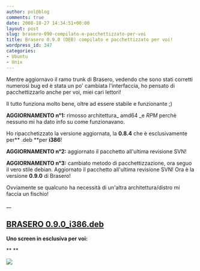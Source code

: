 ```yaml
---
author: pol@blog
comments: true
date: 2008-10-27 14:34:51+00:00
layout: post
slug: brasero-090-compilato-e-pacchettizzato-per-voi
title: Brasero 0.9.0 (DEB) compilato e pacchettizzato per voi!
wordpress_id: 347
categories:
- Ubuntu
- Unix
---
```


Mentre aggiornavo il ramo trunk di Brasero, vedendo che sono stati corretti numerosi bug ed è stata un po' cambiata l'interfaccia, ho pensato di pacchettizzarlo anche per voi, miei cari lettori!

Il tutto funziona molto bene, oltre ad essere stabile e funzionante ;)

**AGGIORNAMENTO n°1:** rimosso architettura_ amd64 _e _RPM_ perchè nessuno mi ha dato info su come funzionavano.

Ho ripacchetizzato la versione aggiornata, la **0.8.4** che è esclusivamente per** .deb **per **i386**!

**AGGIORNAMENTO n°2:** aggiornato il pacchetto all'ultima revisione SVN!

**AGGIORNAMENTO n°3:** cambiato metodo di pacchettizzazione, ora seguo il vero stile debian. Aggiornato il pacchetto all'ultima revisione SVN! Ora è la versione **0.9.0** di Brasero!

Ovviamente se qualcuno ha necessità di un'altra architettura/distro mi faccia un fischio!

__


## [BRASERO 0.9.0_i386.deb](http://www.fileden.com/files/2008/6/10/1953114/brasero-svn15122008_0.9.0_i386.deb)






**Uno screen in esclusiva per voi:**

**
**


[![](http://www.allfreeportal.com/imghost/thumbs/317725brasero.png)](http://www.allfreeportal.com/imghost/viewer.php?id=317725brasero.png)
